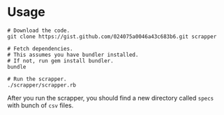 # Usage

```
# Download the code.
git clone https://gist.github.com/024075a0046a43c683b6.git scrapper

# Fetch dependencies.
# This assumes you have bundler installed.
# If not, run gem install bundler.
bundle

# Run the scrapper.
./scrapper/scrapper.rb
```

After you run the scrapper, you should find a new directory called `specs` with bunch of `csv` files.